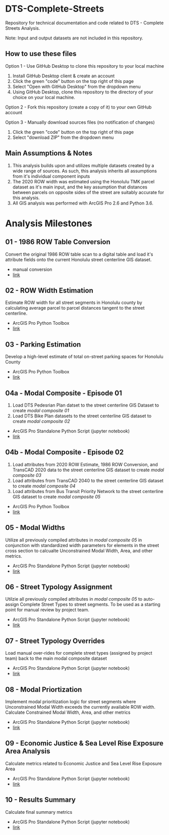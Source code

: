# DTS-Complete-Streets
Repository for technical documentation and code related to DTS - Complete Streets Analysis. 

Note:
Input and output datasets are not included in this repository.

## How to use these files
Option 1 - Use GitHub Desktop to clone this repository to your local machine
1. Install GitHub Desktop client & create an account
2. Click the green "code" button on the top right of this page
3. Select "Open with GitHub Desktop" from the dropdown menu
4. Using GitHub Desktop, clone this repository to the directory of your choice on your local machine.

Option 2 - Fork this repository (create a copy of it) to your own GitHub account

Option 3 - Manually download sources files (no notification of changes)
1. Click the green "code" button on the top right of this page
2. Select "download ZIP" from the dropdown menu

## Main Assumptions & Notes
1. This analysis builds upon and utilizes multiple datasets created by a wide range of sources. As such, this analysis inherits all assumptions from it's individual component inputs
2. The 2020 ROW width was estimated using the Honolulu TMK parcel dataset as it's main input, and the key assumption that distances between parcels on opposite sides of the street are suitably accurate for this analysis.
3. All GIS analysis was performed with ArcGIS Pro 2.6 and Python 3.6.

# Analysis Milestones

## 01 - 1986 ROW Table Conversion
Convert the original 1986 ROW table scan to a digital table and load it's attribute fields onto the current Honolulu street centerline GIS dataset.
- manual conversion
- [link](google.com)


## 02 - ROW Width Estimation
Estimate ROW width for all street segments in Honolulu county by calculating average parcel to parcel distances tangent to the street centerline.

- ArcGIS Pro Python Toolbox
- [link](www.google.com)


## 03 - Parking Estimation
Develop a high-level estimate of total on-street parking spaces for Honolulu County

- ArcGIS Pro Python Toolbox
- [link](google.com)

## 04a - Modal Composite - Episode 01
1. Load DTS Pedesrian Plan datset to the street centerline GIS Dataset to create *modal composite 01*
2. Load DTS Bike Plan datasets to the street centerline GIS dataset to create *modal composite 02*

- ArcGIS Pro Standalone Python Script (jupyter notebook)
- [link](google.com)


## 04b - Modal Composite - Episode 02

1. Load attributes from 2020 ROW Estimate, 1986 ROW Conversion, and TransCAD 2020 data to the street centerline GIS dataset to create *modal composite 03*
2. Load attributes from TransCAD 2040 to the street centerline GIS dataset to create *modal composite 04*
3. Load attributes from Bus Transit Priority Network to the street centerline GIS dataset to create *modal composite 05*

- ArcGIS Pro Python Toolbox
- [link](google.com)

## 05 - Modal Widths

Utilize all previously compiled attributes in *modal composite 05* in conjunction with standardized width parameters for elements in the street cross section to calcualte Unconstrained Modal Width, Area, and other metrics.

- ArcGIS Pro Standalone Python Script (jupyter notebook)
- [link](google.com)

## 06 - Street Typology Assignment

Utilzie all previously compiled attributes in *modal composite 05* to auto-assign Complete Street Types to street segments. To be used as a starting point for manual review by project team.

- ArcGIS Pro Standalone Python Script (jupyter notebook)
- [link](google.com)

## 07 - Street Typology Overrides
Load manual over-rides for complete street types (assigned by project team) back to the main modal composite dataset

- ArcGIS Pro Standalone Python Script (jupyter notebook)
- [link](google.com)

## 08 - Modal Priortization
Implement modal prioritization logic for street segments where Unconstrained Modal Width exceeds the currently available ROW width. Calculate Constrained Modal Width, Area, and other metrics

- ArcGIS Pro Standalone Python Script (jupyter notebook)
- [link](google.com)

## 09 - Economic Justice & Sea Level Rise Exposure Area Analysis
Calculate metrics related to Economic Justice and Sea Level Rise Exposure Area

- ArcGIS Pro Standalone Python Script (jupyter notebook)
- [link](google.com)

## 10 - Results Summary
Calculate final summary metrics

- ArcGIS Pro Standalone Python Script (jupyter notebook)
- [link](google.com)

